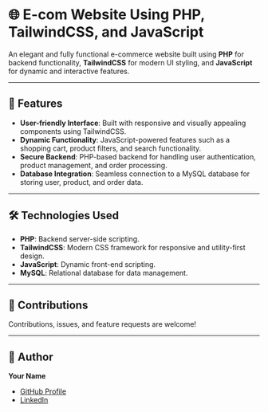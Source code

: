 # 🌐 E-com Website Using PHP, TailwindCSS, and JavaScript

An elegant and fully functional e-commerce website built using **PHP** for backend functionality, **TailwindCSS** for modern UI styling, and **JavaScript** for dynamic and interactive features.

---

## 🚀 Features

- **User-friendly Interface**: Built with responsive and visually appealing components using TailwindCSS.
- **Dynamic Functionality**: JavaScript-powered features such as a shopping cart, product filters, and search functionality.
- **Secure Backend**: PHP-based backend for handling user authentication, product management, and order processing.
- **Database Integration**: Seamless connection to a MySQL database for storing user, product, and order data.

---

## 🛠️ Technologies Used

- **PHP**: Backend server-side scripting.
- **TailwindCSS**: Modern CSS framework for responsive and utility-first design.
- **JavaScript**: Dynamic front-end scripting.
- **MySQL**: Relational database for data management.

---

## 🤝 Contributions

Contributions, issues, and feature requests are welcome!  

---

## 👤 Author

**Your Name**  
- [GitHub Profile](https://github.com/kumarsaurabhkv)  
- [LinkedIn](https://www.linkedin.com/in/ksaurabh01/)
